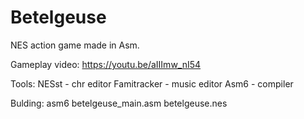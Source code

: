 # Betelgeuse
 NES action game made in Asm.
 
 Gameplay video: https://youtu.be/aIIImw_nI54
 
 Tools:
 NESst - chr editor
 Famitracker - music editor
 Asm6 - compiler
 
 Bulding:
 asm6 betelgeuse_main.asm betelgeuse.nes
